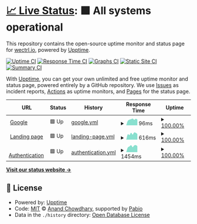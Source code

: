# [📈 Live Status](https://status.wectrl.io): <!--live status--> **🟩 All systems operational**

This repository contains the open-source uptime monitor and status page for [wectrl.io](https://wectrl.io), powered by [Upptime](https://github.com/upptime/upptime).

[![Uptime CI](https://github.com/wectrl-io/upptime/workflows/Uptime%20CI/badge.svg)](https://github.com/wectrl-io/upptime/actions?query=workflow%3A%22Uptime+CI%22)
[![Response Time CI](https://github.com/wectrl-io/upptime/workflows/Response%20Time%20CI/badge.svg)](https://github.com/wectrl-io/upptime/actions?query=workflow%3A%22Response+Time+CI%22)
[![Graphs CI](https://github.com/wectrl-io/upptime/workflows/Graphs%20CI/badge.svg)](https://github.com/wectrl-io/upptime/actions?query=workflow%3A%22Graphs+CI%22)
[![Static Site CI](https://github.com/wectrl-io/upptime/workflows/Static%20Site%20CI/badge.svg)](https://github.com/wectrl-io/upptime/actions?query=workflow%3A%22Static+Site+CI%22)
[![Summary CI](https://github.com/wectrl-io/upptime/workflows/Summary%20CI/badge.svg)](https://github.com/wectrl-io/upptime/actions?query=workflow%3A%22Summary+CI%22)

With [Upptime](https://upptime.js.org), you can get your own unlimited and free uptime monitor and status page, powered entirely by a GitHub repository. We use [Issues](https://github.com/wectrl-io/upptime/issues) as incident reports, [Actions](https://github.com/wectrl-io/upptime/actions) as uptime monitors, and [Pages](https://status.wectrl.io) for the status page.

<!--start: status pages-->
<!-- This summary is generated by Upptime (https://github.com/upptime/upptime) -->
<!-- Do not edit this manually, your changes will be overwritten -->
<!-- prettier-ignore -->
| URL | Status | History | Response Time | Uptime |
| --- | ------ | ------- | ------------- | ------ |
| <img alt="" src="https://www.google.com/favicon.ico" height="13"> [Google](https://www.google.com) | 🟩 Up | [google.yml](https://github.com/wectrl-io/upptime/commits/HEAD/history/google.yml) | <details><summary><img alt="Response time graph" src="./graphs/google/response-time-week.png" height="20"> 96ms</summary><br><a href="https://status.wectrl.io/history/google"><img alt="Response time 98" src="https://img.shields.io/endpoint?url=https%3A%2F%2Fraw.githubusercontent.com%2Fwectrl-io%2Fupptime%2FHEAD%2Fapi%2Fgoogle%2Fresponse-time.json"></a><br><a href="https://status.wectrl.io/history/google"><img alt="24-hour response time 88" src="https://img.shields.io/endpoint?url=https%3A%2F%2Fraw.githubusercontent.com%2Fwectrl-io%2Fupptime%2FHEAD%2Fapi%2Fgoogle%2Fresponse-time-day.json"></a><br><a href="https://status.wectrl.io/history/google"><img alt="7-day response time 96" src="https://img.shields.io/endpoint?url=https%3A%2F%2Fraw.githubusercontent.com%2Fwectrl-io%2Fupptime%2FHEAD%2Fapi%2Fgoogle%2Fresponse-time-week.json"></a><br><a href="https://status.wectrl.io/history/google"><img alt="30-day response time 95" src="https://img.shields.io/endpoint?url=https%3A%2F%2Fraw.githubusercontent.com%2Fwectrl-io%2Fupptime%2FHEAD%2Fapi%2Fgoogle%2Fresponse-time-month.json"></a><br><a href="https://status.wectrl.io/history/google"><img alt="1-year response time 98" src="https://img.shields.io/endpoint?url=https%3A%2F%2Fraw.githubusercontent.com%2Fwectrl-io%2Fupptime%2FHEAD%2Fapi%2Fgoogle%2Fresponse-time-year.json"></a></details> | <details><summary><a href="https://status.wectrl.io/history/google">100.00%</a></summary><a href="https://status.wectrl.io/history/google"><img alt="All-time uptime 100.00%" src="https://img.shields.io/endpoint?url=https%3A%2F%2Fraw.githubusercontent.com%2Fwectrl-io%2Fupptime%2FHEAD%2Fapi%2Fgoogle%2Fuptime.json"></a><br><a href="https://status.wectrl.io/history/google"><img alt="24-hour uptime 100.00%" src="https://img.shields.io/endpoint?url=https%3A%2F%2Fraw.githubusercontent.com%2Fwectrl-io%2Fupptime%2FHEAD%2Fapi%2Fgoogle%2Fuptime-day.json"></a><br><a href="https://status.wectrl.io/history/google"><img alt="7-day uptime 100.00%" src="https://img.shields.io/endpoint?url=https%3A%2F%2Fraw.githubusercontent.com%2Fwectrl-io%2Fupptime%2FHEAD%2Fapi%2Fgoogle%2Fuptime-week.json"></a><br><a href="https://status.wectrl.io/history/google"><img alt="30-day uptime 100.00%" src="https://img.shields.io/endpoint?url=https%3A%2F%2Fraw.githubusercontent.com%2Fwectrl-io%2Fupptime%2FHEAD%2Fapi%2Fgoogle%2Fuptime-month.json"></a><br><a href="https://status.wectrl.io/history/google"><img alt="1-year uptime 100.00%" src="https://img.shields.io/endpoint?url=https%3A%2F%2Fraw.githubusercontent.com%2Fwectrl-io%2Fupptime%2FHEAD%2Fapi%2Fgoogle%2Fuptime-year.json"></a></details>
| <img alt="" src="https://icons.duckduckgo.com/ip3/wectrl.io.ico" height="13"> [Landing page](https://wectrl.io) | 🟩 Up | [landing-page.yml](https://github.com/wectrl-io/upptime/commits/HEAD/history/landing-page.yml) | <details><summary><img alt="Response time graph" src="./graphs/landing-page/response-time-week.png" height="20"> 616ms</summary><br><a href="https://status.wectrl.io/history/landing-page"><img alt="Response time 613" src="https://img.shields.io/endpoint?url=https%3A%2F%2Fraw.githubusercontent.com%2Fwectrl-io%2Fupptime%2FHEAD%2Fapi%2Flanding-page%2Fresponse-time.json"></a><br><a href="https://status.wectrl.io/history/landing-page"><img alt="24-hour response time 442" src="https://img.shields.io/endpoint?url=https%3A%2F%2Fraw.githubusercontent.com%2Fwectrl-io%2Fupptime%2FHEAD%2Fapi%2Flanding-page%2Fresponse-time-day.json"></a><br><a href="https://status.wectrl.io/history/landing-page"><img alt="7-day response time 616" src="https://img.shields.io/endpoint?url=https%3A%2F%2Fraw.githubusercontent.com%2Fwectrl-io%2Fupptime%2FHEAD%2Fapi%2Flanding-page%2Fresponse-time-week.json"></a><br><a href="https://status.wectrl.io/history/landing-page"><img alt="30-day response time 637" src="https://img.shields.io/endpoint?url=https%3A%2F%2Fraw.githubusercontent.com%2Fwectrl-io%2Fupptime%2FHEAD%2Fapi%2Flanding-page%2Fresponse-time-month.json"></a><br><a href="https://status.wectrl.io/history/landing-page"><img alt="1-year response time 613" src="https://img.shields.io/endpoint?url=https%3A%2F%2Fraw.githubusercontent.com%2Fwectrl-io%2Fupptime%2FHEAD%2Fapi%2Flanding-page%2Fresponse-time-year.json"></a></details> | <details><summary><a href="https://status.wectrl.io/history/landing-page">100.00%</a></summary><a href="https://status.wectrl.io/history/landing-page"><img alt="All-time uptime 95.16%" src="https://img.shields.io/endpoint?url=https%3A%2F%2Fraw.githubusercontent.com%2Fwectrl-io%2Fupptime%2FHEAD%2Fapi%2Flanding-page%2Fuptime.json"></a><br><a href="https://status.wectrl.io/history/landing-page"><img alt="24-hour uptime 100.00%" src="https://img.shields.io/endpoint?url=https%3A%2F%2Fraw.githubusercontent.com%2Fwectrl-io%2Fupptime%2FHEAD%2Fapi%2Flanding-page%2Fuptime-day.json"></a><br><a href="https://status.wectrl.io/history/landing-page"><img alt="7-day uptime 100.00%" src="https://img.shields.io/endpoint?url=https%3A%2F%2Fraw.githubusercontent.com%2Fwectrl-io%2Fupptime%2FHEAD%2Fapi%2Flanding-page%2Fuptime-week.json"></a><br><a href="https://status.wectrl.io/history/landing-page"><img alt="30-day uptime 99.85%" src="https://img.shields.io/endpoint?url=https%3A%2F%2Fraw.githubusercontent.com%2Fwectrl-io%2Fupptime%2FHEAD%2Fapi%2Flanding-page%2Fuptime-month.json"></a><br><a href="https://status.wectrl.io/history/landing-page"><img alt="1-year uptime 95.16%" src="https://img.shields.io/endpoint?url=https%3A%2F%2Fraw.githubusercontent.com%2Fwectrl-io%2Fupptime%2FHEAD%2Fapi%2Flanding-page%2Fuptime-year.json"></a></details>
| <img alt="" src="https://icons.duckduckgo.com/ip3/auth.wectrl.io.ico" height="13"> [Authentication](https://auth.wectrl.io) | 🟩 Up | [authentication.yml](https://github.com/wectrl-io/upptime/commits/HEAD/history/authentication.yml) | <details><summary><img alt="Response time graph" src="./graphs/authentication/response-time-week.png" height="20"> 1454ms</summary><br><a href="https://status.wectrl.io/history/authentication"><img alt="Response time 1483" src="https://img.shields.io/endpoint?url=https%3A%2F%2Fraw.githubusercontent.com%2Fwectrl-io%2Fupptime%2FHEAD%2Fapi%2Fauthentication%2Fresponse-time.json"></a><br><a href="https://status.wectrl.io/history/authentication"><img alt="24-hour response time 1165" src="https://img.shields.io/endpoint?url=https%3A%2F%2Fraw.githubusercontent.com%2Fwectrl-io%2Fupptime%2FHEAD%2Fapi%2Fauthentication%2Fresponse-time-day.json"></a><br><a href="https://status.wectrl.io/history/authentication"><img alt="7-day response time 1454" src="https://img.shields.io/endpoint?url=https%3A%2F%2Fraw.githubusercontent.com%2Fwectrl-io%2Fupptime%2FHEAD%2Fapi%2Fauthentication%2Fresponse-time-week.json"></a><br><a href="https://status.wectrl.io/history/authentication"><img alt="30-day response time 1569" src="https://img.shields.io/endpoint?url=https%3A%2F%2Fraw.githubusercontent.com%2Fwectrl-io%2Fupptime%2FHEAD%2Fapi%2Fauthentication%2Fresponse-time-month.json"></a><br><a href="https://status.wectrl.io/history/authentication"><img alt="1-year response time 1483" src="https://img.shields.io/endpoint?url=https%3A%2F%2Fraw.githubusercontent.com%2Fwectrl-io%2Fupptime%2FHEAD%2Fapi%2Fauthentication%2Fresponse-time-year.json"></a></details> | <details><summary><a href="https://status.wectrl.io/history/authentication">100.00%</a></summary><a href="https://status.wectrl.io/history/authentication"><img alt="All-time uptime 97.09%" src="https://img.shields.io/endpoint?url=https%3A%2F%2Fraw.githubusercontent.com%2Fwectrl-io%2Fupptime%2FHEAD%2Fapi%2Fauthentication%2Fuptime.json"></a><br><a href="https://status.wectrl.io/history/authentication"><img alt="24-hour uptime 100.00%" src="https://img.shields.io/endpoint?url=https%3A%2F%2Fraw.githubusercontent.com%2Fwectrl-io%2Fupptime%2FHEAD%2Fapi%2Fauthentication%2Fuptime-day.json"></a><br><a href="https://status.wectrl.io/history/authentication"><img alt="7-day uptime 100.00%" src="https://img.shields.io/endpoint?url=https%3A%2F%2Fraw.githubusercontent.com%2Fwectrl-io%2Fupptime%2FHEAD%2Fapi%2Fauthentication%2Fuptime-week.json"></a><br><a href="https://status.wectrl.io/history/authentication"><img alt="30-day uptime 99.85%" src="https://img.shields.io/endpoint?url=https%3A%2F%2Fraw.githubusercontent.com%2Fwectrl-io%2Fupptime%2FHEAD%2Fapi%2Fauthentication%2Fuptime-month.json"></a><br><a href="https://status.wectrl.io/history/authentication"><img alt="1-year uptime 97.09%" src="https://img.shields.io/endpoint?url=https%3A%2F%2Fraw.githubusercontent.com%2Fwectrl-io%2Fupptime%2FHEAD%2Fapi%2Fauthentication%2Fuptime-year.json"></a></details>

<!--end: status pages-->

[**Visit our status website →**](https://status.wectrl.io)

## 📄 License

- Powered by: [Upptime](https://github.com/upptime/upptime)
- Code: [MIT](./LICENSE) © [Anand Chowdhary](https://anandchowdhary.com), supported by [Pabio](https://pabio.com)
- Data in the `./history` directory: [Open Database License](https://opendatacommons.org/licenses/odbl/1-0/)
